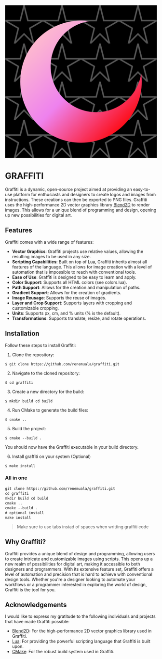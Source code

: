 ![logo](examples/moon.png)

# GRAFFITI

Graffiti is a dynamic, open-source project aimed at providing an easy-to-use platform for enthusiasts and designers to create logos and images from instructions. These creations can then be exported to PNG files. Graffiti uses the high-performance 2D vector graphics library [Blend2D](https://blend2d.com/) to render images. This allows for a unique blend of programming and design, opening up new possibilities for digital art.

## Features

Graffiti comes with a wide range of features:

- **Vector Graphics**: Graffiti projects use relative values, allowing the resulting images to be used in any size.
- **Scripting Capabilities**: Built on top of Lua, Graffiti inherits almost all features of the language. This allows for image creation with a level of automation that is impossible to reach with conventional tools.
- **Ease of Use**: Graffiti is designed to be easy to learn and apply.
- **Color Support**: Supports all HTML colors (see colors.lua).
- **Path Support**: Allows for the creation and manipulation of paths.
- **Gradient Support**: Allows for the creation of gradients.
- **Image Reusage**: Supports the reuse of images.
- **Layer and Crop Support**: Supports layers with cropping and customizable cropping.
- **Units**: Supports px, cm, and % units (% is the default).
- **Transformations**: Supports translate, resize, and rotate operations.

## Installation

Follow these steps to install Graffiti:

1. Clone the repository:

```
$ git clone https://github.com/renemuala/graffiti.git
```

2. Navigate to the cloned repository:

```
$ cd graffiti
```

3. Create a new directory for the build:

```
$ mkdir build cd build
```

4. Run CMake to generate the build files:

```
$ cmake ..
```

5. Build the project:

```
$ cmake --build .
```

You should now have the Graffiti executable in your build directory.

6. Install graffiti on your system (Optional)

```
$ make install 
```

### All in one

```
git clone https://github.com/renemuala/graffiti.git
cd graffiti 
mkdir build cd build
cmake ..
cmake --build .
# optional install
make install
```

> Make sure to use tabs instad of spaces when writting graffiti code

## Why Graffiti?

Graffiti provides a unique blend of design and programming, allowing users to create intricate and customizable images using scripts. This opens up a new realm of possibilities for digital art, making it accessible to both designers and programmers. With its extensive feature set, Graffiti offers a level of automation and precision that is hard to achieve with conventional design tools. Whether you're a designer looking to automate your workflows or a programmer interested in exploring the world of design, Graffiti is the tool for you.

## Acknowledgements

I would like to express my gratitude to the following individuals and projects that have made Graffiti possible:

- [Blend2D](https://blend2d.com/): For the high-performance 2D vector graphics library used in Graffiti.
- [Lua](https://www.lua.org/): For providing the powerful scripting language that Graffiti is built upon.
- [CMake](https://cmake.org/): For the robust build system used in Graffiti.
